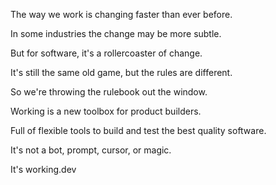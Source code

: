 The way we work is changing faster than ever before.

In some industries the change may be more subtle.

But for software, it's a rollercoaster of change.

It's still the same old game, but the rules are different.

So we're throwing the rulebook out the window.

Working is a new toolbox for product builders.

Full of flexible tools to build and test the best quality software.

It's not a  bot,  prompt,  cursor, or  magic.

It's working.dev

